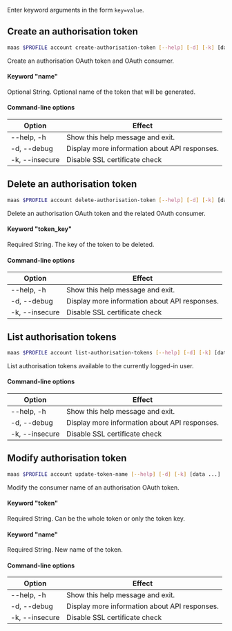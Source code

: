 Enter keyword arguments in the form `key=value`.

## Create an authorisation token

```bash
maas $PROFILE account create-authorisation-token [--help] [-d] [-k] [data ...]
```

Create an authorisation OAuth token and OAuth consumer.

#### Keyword "name"
Optional String. Optional name of the token that will be generated.

#### Command-line options
| Option | Effect |
|-----|-----|
| --help, -h | Show this help message and exit. |
| -d, --debug | Display more information about API responses. |
| -k, --insecure | Disable SSL certificate check |

## Delete an authorisation token

```bash
maas $PROFILE account delete-authorisation-token [--help] [-d] [-k] [data ...]
```

Delete an authorisation OAuth token and the related OAuth consumer.

#### Keyword "token_key"
Required String. The key of the token to be deleted.

#### Command-line options
| Option | Effect |
|-----|-----|
| --help, -h | Show this help message and exit. |
| -d, --debug | Display more information about API responses. |
| -k, --insecure | Disable SSL certificate check |

## List authorisation tokens

```bash
maas $PROFILE account list-authorisation-tokens [--help] [-d] [-k] [data ...]
```

List authorisation tokens available to the currently logged-in user.

#### Command-line options
| Option | Effect |
|-----|-----|
| --help, -h | Show this help message and exit. |
| -d, --debug | Display more information about API responses. |
| -k, --insecure | Disable SSL certificate check |

## Modify authorisation token

```bash
maas $PROFILE account update-token-name [--help] [-d] [-k] [data ...]
```

Modify the consumer name of an authorisation OAuth token.

#### Keyword "token"
Required String. Can be the whole token or only the token key.

#### Keyword "name"
Required String. New name of the token.

#### Command-line options
| Option | Effect |
|-----|-----|
| --help, -h | Show this help message and exit. |
| -d, --debug | Display more information about API responses. |
| -k, --insecure | Disable SSL certificate check |

